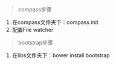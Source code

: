 > compass步骤

1. 在compass文件夹下：compass init
2. 配置File watcher

> bootstrap步骤

1. 在libs文件夹下：bower install bootstrap